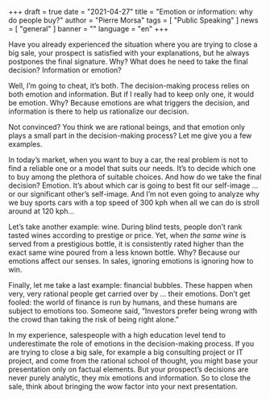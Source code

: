 +++
draft = true
date = "2021-04-27"
title = "Emotion or information: why do people buy?"
author = "Pierre Morsa"
tags = [ "Public Speaking" ]
news = [ "general" ]
banner = ""
language = "en"
+++

Have you already experienced the situation where you are trying to close a big sale, your prospect is satisfied with your explanations, but he always postpones the final signature. Why? What does he need to take the final decision? Information or emotion?

Well, I’m going to cheat, it’s both. The decision-making process relies on both emotion and information. But if I really had to keep only one, it would be emotion. Why? Because emotions are what triggers the decision, and information is there to help us rationalize our decision.

Not convinced? You think we are rational beings, and that emotion only plays a small part in the decision-making process? Let me give you a few examples.

In today’s market, when you want to buy a car, the real problem is not to find a reliable one or a model that suits our needs. It’s to decide which one to buy among the plethora of suitable choices. And how do we take the final decision? Emotion. It’s about which car is going to best fit our self-image … or our significant other’s self-image. And I’m not even going to analyze why we buy sports cars with a top speed of 300 kph when all we can do is stroll around at 120 kph…

Let’s take another example: wine. During blind tests, people don’t rank tasted wines according to prestige or price. Yet, when *the same wine* is served from a prestigious bottle, it is consistently rated higher than the exact same wine poured from a less known bottle. Why? Because our emotions affect our senses. In sales, ignoring emotions is ignoring how to win.

Finally, let me take a last example: financial bubbles. These happen when very, very rational people get carried over by … their emotions. Don’t get fooled: the world of finance is run by humans, and these humans are subject to emotions too. Someone said, “Investors prefer being wrong with the crowd than taking the risk of being right alone.”

In my experience, salespeople with a high education level tend to underestimate the role of emotions in the decision-making process. If you are trying to close a big sale, for example a big consulting project or IT project, and come from the rational school of thought, you might base your presentation only on factual elements. But your prospect’s decisions are never purely analytic, they mix emotions and information. So to close the sale, think about bringing the wow factor into your next presentation.
